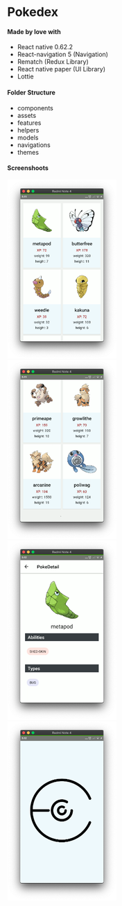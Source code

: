 # Pokedex

#### Made by love with

- React native 0.62.2
- React-navigation 5 (Navigation)
- Rematch (Redux Library)
- React native paper (UI Library)
- Lottie

#### Folder Structure

- components
- assets
- features
- helpers
- models
- navigations
- themes

#### Screenshoots

<div>
    <img src="screenshoots/1.png" width="50%"/>
    <img src="screenshoots/2.png" width="50%"/>
</div>
<div>
    <img src="./screenshoots/3.png" width="50%">
    <img src="./screenshoots/4.png" width="50%">
</div>
